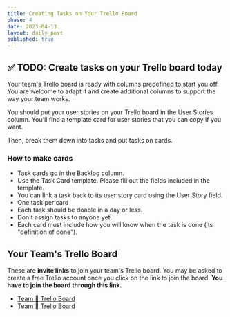 ```yaml
---
title: Creating Tasks on Your Trello Board
phase: 4
date: 2023-04-13
layout: daily_post
published: true
---
```


## ✅ TODO: Create tasks on your Trello board today

Your team's Trello board is ready with columns predefined to start you off. You are welcome to adapt it and create additional columns to support the way your team works.

You should put your user stories on your Trello board in the User Stories column. You'll find a template card for user stories that you can copy if you want.

Then, break them down into tasks and put tasks on cards.

### How to make cards

- Task cards go in the Backlog column.
- Use the Task Card template. Please fill out the fields included in the template.
- You can link a task back to its user story card using the User Story field.
- One task per card
- Each task should be doable in a day or less.
- Don't assign tasks to anyone yet.
- Each card must include how you will know when the task is done (its "definition of done").

## Your Team's Trello Board

These are **invite links** to join your team's Trello board. You may be asked to create a free Trello account once you click on the link to join the board. **You have to join the board through this link.**

- [Team 🍔 Trello Board](https://trello.com/invite/b/LpzII5zo/ATTI5760ac623abd30778d01b5a44770639640A88E79/team-🍔)
- [Team 🍟 Trello Board](https://trello.com/invite/b/g1ZMCkfM/ATTI6e3bda1df15b201f7d6d7545692f4288C9F7AEC2/team-🍟)
